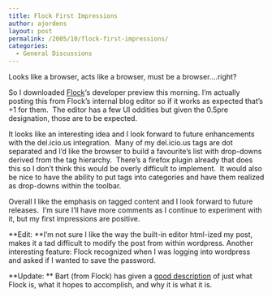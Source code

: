 ```yaml
---
title: Flock First Impressions
author: ajordens
layout: post
permalink: /2005/10/flock-first-impressions/
categories:
  - General Discussions
---
```

Looks like a browser, acts like a browser, must be a browser&#8230;.right?



So I downloaded [Flock][1]&#8216;s developer preview this morning. I&#8217;m actually posting this from Flock&#8217;s internal blog editor so if it works as expected that&#8217;s +1 for them.&nbsp; The editor has a few UI oddities but given the 0.5pre designation, those are to be expected. 

It looks like an interesting idea and I look forward to future enhancements with the del.icio.us integration.&nbsp; Many of my del.icio.us tags are dot separated and I&#8217;d like the browser to build a favourite&#8217;s list with drop-downs derived from the tag hierarchy.&nbsp; There&#8217;s a firefox plugin already that does this so I don&#8217;t think this would be overly difficult to implement.&nbsp; It would also be nice to have the ability to put tags into categories and have them realized as drop-downs within the toolbar.&nbsp; 

Overall I like the emphasis on tagged content and I look forward to future releases.&nbsp; I&#8217;m sure I&#8217;ll have more comments as I continue to experiment with it, but my first impressions are positive.&nbsp; 



**Edit: **I&#8217;m not sure I like the way the built-in editor html-ized my post, makes it a tad difficult to modify the post from within wordpress. Another interesting feature: Flock recognized when I was logging into wordpress and asked if I wanted to save the password. 

**Update: ** Bart (from Flock) has given a [good description][2] of just what Flock is, what it hopes to accomplish, and why it is what it is.

 [1]: http://www.flock.com
 [2]: http://www.decrem.com/bart/2005/10/flock-firefox-and-open-source/